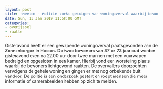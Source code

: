 ```yaml
---
layout: post
title: "Heeten - Politie zoekt getuigen van woningoverval waarbij bewoners urenlang opgesloten zaten"
date: Sun, 13 Jan 2019 11:58:00 GMT
categories: 
- overijssel 
- raalte 
---
```


Gisteravond heeft er een gewapende woningoverval plaatsgevonden aan de Zonnenbergen in Heeten. De twee bewoners van 87 en 73 jaar oud werden gisteravond even na 22.00 uur door twee mannen met een vuurwapen bedreigd en opgesloten in een kamer. Hierbij vond een worsteling plaats waarbij de bewoners lichtgewond raakten. De overvallers doorzochten vervolgens de gehele woning en gingen er met nog onbekende buit vandoor. De politie is een onderzoek gestart en roept mensen die meer informatie of camerabeelden hebben op zich te melden.
